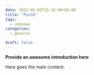 ```yaml
---
date: 2022-05-02T13:34:40+02:00
title: "Post6"
tags:
  - unknown
categories:
  - general

draft: false
---
```


**Provide an awesome introduction here**
<!--more-->

Here goes the main content.